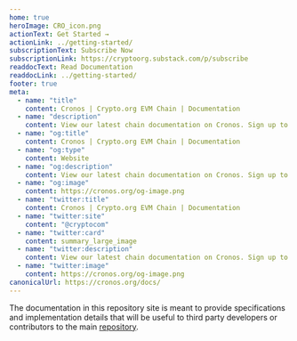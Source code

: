 ```yaml
---
home: true
heroImage: CRO_icon.png
actionText: Get Started →
actionLink: ../getting-started/
subscriptionText: Subscribe Now
subscriptionLink: https://cryptoorg.substack.com/p/subscribe
readdocText: Read Documentation
readdocLink: ../getting-started/
footer: true
meta:
  - name: "title"
    content: Cronos | Crypto.org EVM Chain | Documentation
  - name: "description"
    content: View our latest chain documentation on Cronos. Sign up to our newsletter to get the latest updates and read the documentation to connect to our Testnet. 
  - name: "og:title"
    content: Cronos | Crypto.org EVM Chain | Documentation
  - name: "og:type"
    content: Website
  - name: "og:description"
    content: View our latest chain documentation on Cronos. Sign up to our newsletter to get the latest updates and read the documentation to connect to our Testnet. 
  - name: "og:image"
    content: https://cronos.org/og-image.png
  - name: "twitter:title"
    content: Cronos | Crypto.org EVM Chain | Documentation
  - name: "twitter:site"
    content: "@cryptocom"
  - name: "twitter:card"
    content: summary_large_image
  - name: "twitter:description"
    content: View our latest chain documentation on Cronos. Sign up to our newsletter to get the latest updates and read the documentation to connect to our Testnet. 
  - name: "twitter:image"
    content: https://cronos.org/og-image.png
canonicalUrl: https://cronos.org/docs/
---
```


The documentation in this repository site is meant to provide specifications and implementation details that will be useful to third party developers or contributors to the main [repository](https://github.com/crypto-com/chain-docs-nextgen).
